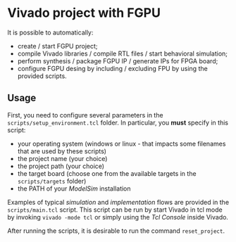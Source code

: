 # Vivado project with FGPU

It is possible to automatically:
* create / start FGPU project;
* compile Vivado libraries / compile RTL files / start behavioral simulation;
* perform synthesis / package FGPU IP / generate IPs for FPGA board;
* configure FGPU desing by including / excluding FPU
by using the provided scripts.

## Usage

First, you need to configure several parameters in the `scripts/setup_environment.tcl` folder. In particular, you **must** specify in this script:
- your operating system (windows or linux - that impacts some filenames that are used by these scripts)
- the project name (your choice)
- the project path (your choice)
- the target board (choose one from the available targets in the `scripts/targets` folder)
- the PATH of your *ModelSim* installation

Examples of typical *simulation* and *implementation* flows are provided in the `scripts/main.tcl` script. This script can be run by start Vivado in tcl mode by invoking `vivado -mode tcl` or simply using the *Tcl Console* inside Vivado.

After running the scripts, it is desirable to run the command `reset_project`.

